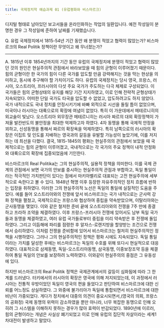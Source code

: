 ```yaml
---
title: 국제정치학 예습과제 01 (유럽평화와 비스마르크)
---
```


디지털 형태로 남아있던 보고서들을 온라인화하는 작업의 일환입니다. 예전 작성일이 분명한 경우 그 작성일에 준하여 날짜를 기재했습니다.

Q. 유럽 국제정치에서 1815-54년 기간 동안 왜 분쟁이 적었고 협력이 많았는가? 비스마르크의 Real Politik 정책이란 무엇이고 왜 무너졌는가?

---

A. 1815년 이후 1854년까지의 기간 동안 유럽의 국제정치에 분쟁이 적었고 협력이 많았던 것의 원인은 현실주의적 관점에서 바라보았을 때 힘의 균형이 이루어졌기 때문이다. 힘의 균형이란 한 국가의 힘이 다른 국가를 압도할 만큼 강력해지는 것을 막는 현상을 의미하고, 동시에 추구해야 할 가치이기도 하다. 유럽의 국제정치는 당시 영국, 프랑스, 러시아, 오스트리아, 프러시아의 다섯 주요 국가가 주도하는 다극 체제로 구성되었다. 이 국가들은 힘의 균형상태의 유지를 해당 기간 지지하였고, 이로 인해 전략적 균형상태가 지속되었다. 어떠한 단일 국가도 타국을 압도할 수 없었고, 압도하려고도 하지 않았다. 국가 내적으로도 국내 정치를 안정시키기에 바빠 외적으로 시선을 돌릴 틈이 없었으며, 미국이나 러시아는 대륙으로의 확장에 여념이 없었다. 특히 이 가운데에서 메테르니히의 외교술이 빛났다. 오스트리아 외무장관 메테르니히는 러시아 짜르의 대외 확장정책이 가져올 발칸반도의 불안정을 최대한 억제하고자 하였다. 4자 동맹을 통해 국제적 안정을 꾀하고, 신성동맹을 통해서 짜르의 확장욕을 억제하였다. 특히 남쪽으로의 러시아의 확장은 이집트 및 인도를 지배하는 영국과의 갈등을 유발할 가능성이 높았기에, 이를 저지하는 데 최선을 다했다. 결국, 1815-1845의 평화는 현실주의의 관점에서 보았을 때 국제적으로는 힘의 균형이 이루어졌고, 국내적으로는 각 국가의 주요 정책이 내적 안정화와 대륙으로의 확장에 집중되었음에 기인한다.

비스마르크의 Real Politika는 그의 현실주의적, 실용적 정책을 의미한다. 이를 국제 관계의 관점에서 보면 국가의 안보를 중시하는 현실주의적 관점과 부합하고, 독일 통일이라는 적극적인 가치판단이 있다는 점에서 마키아벨리로 대표되는 고전 현실주의에 세부적으로 속한다고 볼 수 있다. 1848년 혁명 이후 등장한 자유주의적인 정치 흐름에 반하는 입장을 취하였다. 이러한 그의 현실주의적 노선은 독일의 통일에 실질적인 도움을 주었다. 예를 들어 오스트리아와의 전쟁에 앞서 비스마르크는 국가 내적으로는 군사력 강화 정책을 펼쳤고, 국제적으로는 프랑스와 협상하여 중립을 약속받았으며, 이탈리아와는 군사동맹을 맺었다. 이와 같은 철저한 준비 끝에 오스트리아와의 전쟁을 7주 만에 종결하고 프라하 조약을 체결하였다. 이후 프랑스-프러시아 전쟁에 있어서도 남부 독일 국가들과 동맹을 체결하였고, 여러 유럽 국가들로부터 중립을 미리 약속받은 후 전쟁에 돌입하였다. 그리고 이듬해에 파리를 점령한 후 알자스-로렌지방을 할양받는 조건으로 전쟁에서 승리하였다. 이처럼 전쟁을 준비함에 있어서 비스마르크는 철저히 현실주의적인 정책을 시행하였다. 그러나 그의 현실주의적인 정책은 평화 시에도 지속되었다. 독일 통일이라는 가치를 달성한 후에는 비스마르크는 독일의 수호를 위해 또다시 현실적으로 대응하였다. 대표적으로 삼제동맹, 독일-오스트리아동맹, 삼국동맹, 이중보장조약 등을 체결하여 통일 독일의 안보를 보장하려 노력하였다. 이와같이 현실주의의 중점은 그 유동성에 있다.

하지만 비스마르크의 Real Politik 정책은 국제관계에서의 갈등이 심화됨에 따라 그 한계를 드러냈다. 터키에서의 러시아의 확장은 영국에 의해 저지되었는데, 이 과정에서 러시아는 전통적 우방이었던 독일이 영국의 편을 들었다고 판단하여 비스마르크에 대한 신뢰를 어느정도 상실하였다. 그 와중에 불가리아가 독일에 통합되면서 비스마르크에 대한 비난이 가중되었다. 게다가 정치에서 대중의 의견이 중요시되면서,(영국의 의회, 프랑스의 공화정) 국제 동맹의 위력이 감소하였을 뿐만 아니라, 너무 복잡한 동맹으로 인해 오히려 그 시스템을 이해하지 못하는 경우가 많아 효력이 반감되었다. 1890년에 이르러, 힘의 균형이라는 개념은 사실상 폐기되었고 이로 인해 유럽의 집단적 자살이라는 세계1차대전이 발생하고 말았다.
